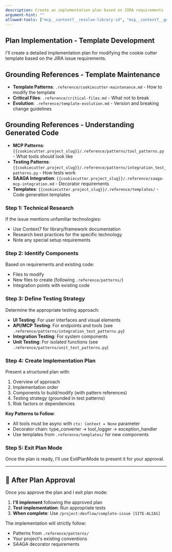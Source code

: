 ```yaml
---
description: Create an implementation plan based on JIRA requirements
argument-hint: ""
allowed-tools: ["mcp__context7__resolve-library-id", "mcp__context7__get-library-docs", "WebSearch", "Read", "ExitPlanMode"]
---
```


## Plan Implementation - Template Development

I'll create a detailed implementation plan for modifying the cookie cutter template based on the JIRA issue requirements.

## Grounding References - Template Maintenance
- **Template Patterns**: `.reference/cookiecutter-maintenance.md` - How to modify the template
- **Critical Files**: `.reference/critical-files.md` - What not to break
- **Evolution**: `.reference/template-evolution.md` - Version and breaking change guidelines

## Grounding References - Understanding Generated Code
- **MCP Patterns**: `{{cookiecutter.project_slug}}/.reference/patterns/tool_patterns.py` - What tools should look like
- **Testing Patterns**: `{{cookiecutter.project_slug}}/.reference/patterns/integration_test_patterns.py` - How tests work
- **SAAGA Integration**: `{{cookiecutter.project_slug}}/.reference/saaga-mcp-integration.md` - Decorator requirements
- **Templates**: `{{cookiecutter.project_slug}}/.reference/templates/` - Code generation templates

### Step 1: Technical Research
If the issue mentions unfamiliar technologies:
- Use Context7 for library/framework documentation
- Research best practices for the specific technology
- Note any special setup requirements

### Step 2: Identify Components
Based on requirements and existing code:
- Files to modify
- New files to create (following `.reference/patterns/`)
- Integration points with existing code

### Step 3: Define Testing Strategy
Determine the appropriate testing approach:
- **UI Testing**: For user interfaces and visual elements
- **API/MCP Testing**: For endpoints and tools (see `.reference/patterns/integration_test_patterns.py`)
- **Integration Testing**: For system components
- **Unit Testing**: For isolated functions (see `.reference/patterns/unit_test_patterns.py`)

### Step 4: Create Implementation Plan
Present a structured plan with:
1. Overview of approach
2. Implementation order
3. Components to build/modify (with pattern references)
4. Testing strategy (grounded in test patterns)
5. Risk factors or dependencies

**Key Patterns to Follow**:
- All tools must be async with `ctx: Context = None` parameter
- Decorator chain: type_converter → tool_logger → exception_handler
- Use templates from `.reference/templates/` for new components

### Step 5: Exit Plan Mode
Once the plan is ready, I'll use ExitPlanMode to present it for your approval.

---

## 🎯 After Plan Approval

Once you approve the plan and I exit plan mode:

1. **I'll implement** following the approved plan
2. **Test implementation**: Run appropriate tests
3. **When complete**: Use `/project:devflow/complete-issue [SITE-ALIAS]`

The implementation will strictly follow:
- Patterns from `.reference/patterns/`
- Your project's existing conventions
- SAAGA decorator requirements